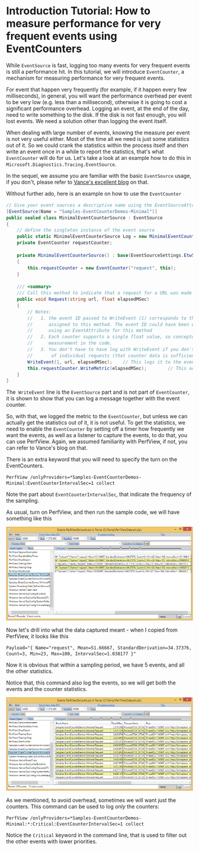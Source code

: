 # Introduction Tutorial: How to measure performance for very frequent events using EventCounters

While `EventSource` is fast, logging too many events for very frequent events is still a performance hit. In this tutorial, we will introduce `EventCounter`, a mechanism for measuring performance for very frequent events.

For event that happen very frequently (for example, if it happen every few milliseconds), in general, you will want the performance overhead per event to be very low (e.g. less than a millisecond), otherwise it is going to cost a significant performance overhead. Logging an event, at the end of the day, need to write something to the disk. If the disk is not fast enough, you will lost events. We need a solution other than logging the event itself.

When dealing with large number of events, knowing the measure per event is not very useful either. Most of the time all we need is just some statistics out of it. So we could crank the statistics within the process itself and then write an event once in a while to report the statistics, that's what `EventCounter` will do for us. Let's take a look at an example how to do this in `Microsoft.Diagnostics.Tracing.EventSource`.

In the sequel, we assume you are familiar with the basic `EventSource` usage, if you don't, please refer to [Vance's excellent blog](http://blogs.msdn.com/b/vancem/archive/2012/07/09/logging-your-own-etw-events-in-c-system-diagnostics-tracing-eventsource.aspx) on that.

Without further ado, here is an example on how to use the `EventCounter`

```c#
// Give your event sources a descriptive name using the EventSourceAttribute, otherwise the name of the class is used. 
[EventSource(Name = "Samples-EventCounterDemos-Minimal")]
public sealed class MinimalEventCounterSource : EventSource
{
    // define the singleton instance of the event source
    public static MinimalEventCounterSource Log = new MinimalEventCounterSource();
    private EventCounter requestCounter;

    private MinimalEventCounterSource() : base(EventSourceSettings.EtwSelfDescribingEventFormat) 
    {
        this.requestCounter = new EventCounter("request", this);
    }

    /// <summary>
    /// Call this method to indicate that a request for a URL was made which tool a particular amount of time
    public void Request(string url, float elapsedMSec)
    {
        // Notes:
        //   1. the event ID passed to WriteEvent (1) corresponds to the (implied) event ID
        //      assigned to this method. The event ID could have been explicitly declared
        //      using an EventAttribute for this method
        //   2. Each counter supports a single float value, so conceptually it maps to a single
        //      measurement in the code.
        //   3. You don't have to have log with WriteEvent if you don't think you will ever care about details
        //       of individual requests (that counter data is sufficient).  
        WriteEvent(1, url, elapsedMSec);    // This logs it to the event stream if events are on.    
        this.requestCounter.WriteMetric(elapsedMSec);        // This adds it to the PerfCounter called 'Request' if PerfCounters are on
    }
}
```

The` WriteEvent` line is the `EventSource` part and is not part of `EventCounter`, it is shown to show that you can log a message together with the event counter.

So, with that, we logged the metric to the `EventCounter`, but unless we can actually get the statistics out of it, it is not useful. To get the statistics, we need to enable the `EventCounter` by setting off a timer how frequently we want the events, as well as a listener to capture the events, to do that, you can use PerfView. Again, we assumed familiarity with PerfView, if not, you can refer to Vance's blog on that.

There is an extra keyword that you will need to specify the turn on the EventCounters.

```
PerfView /onlyProviders=*Samples-EventCounterDemos-Minimal:EventCounterIntervalSec=1 collect
```

Note the part about `EventCounterIntervalSec`, that indicate the frequency of the sampling.

As usual, turn on PerfView, and then run the sample code, we will have something like this

<img src="PerfViewCapture_Counters.png" alt="PerfView Capture of EventCounter traces" title="PerfView Capture of EventCounter traces" />

Now let's drill into what the data captured meant - when I copied from PerfView, it looks like this

```
Payload="{ Name="request", Mean=51.66667, StandardDerivation=34.37376, Count=3, Min=23, Max=100, IntervalSec=1.038177 }"
```

Now it is obvious that within a sampling period, we have 5 events, and all the other statistics.

Notice that, this command also log the events, so we will get both the events and the counter statistics.

<img src="PerfViewCapture_Events.png" alt="PerfView Capture of Event Traces" title="PerfView Capture of Event Traces" />

As we mentioned, to avoid overhead, sometimes we will want just the counters. This command can be used to log *only* the counters:

```
PerfView /onlyProviders=*Samples-EventCounterDemos-Minimal:*:Critical:EventCounterIntervalSec=1 collect
```

Notice the `Critical` keyword in the command line, that is used to filter out the other events with lower priorities.
